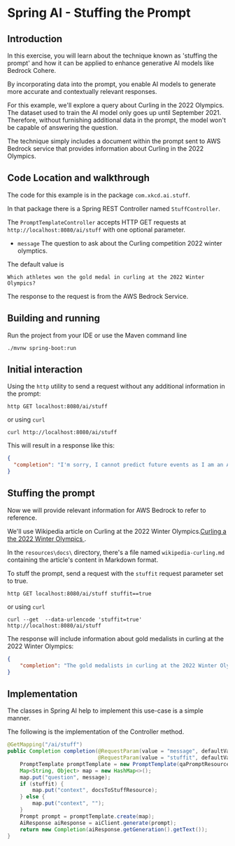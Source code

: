 # Spring AI - Stuffing the Prompt

## Introduction

In this exercise, you will learn about the technique known as 'stuffing the prompt' and how it can be applied to enhance generative AI models like Bedrock Cohere.

By incorporating data into the prompt, you enable AI models to generate more accurate and contextually relevant responses.

For this example, we'll explore a query about Curling in the 2022 Olympics. The dataset used to train the AI model only goes up until September 2021. 
Therefore, without furnishing additional data in the prompt, the model won't be capable of answering the question.

The technique simply includes a document within the prompt sent to AWS Bedrock service that provides information about Curling in the 2022 Olympics.

## Code Location and walkthrough

The code for this example is in the package `com.xkcd.ai.stuff`.

In that package there is a Spring REST Controller named `StuffController`.

The `PromptTemplateController` accepts HTTP GET requests at `http://localhost:8080/ai/stuff` with one optional parameter.


* `message` The question to ask about the Curling competition 2022 winter olymptics.

The default value is
```
Which athletes won the gold medal in curling at the 2022 Winter Olympics?
```

The response to the request is from the AWS Bedrock Service.

## Building and running

Run the project from your IDE or use the Maven command line

```
./mvnw spring-boot:run
```

## Initial interaction

Using the `http` utility to send a request without any additional information in the prompt:

```shell
http GET localhost:8080/ai/stuff
```
or using `curl`
```shell
curl http://localhost:8080/ai/stuff
```

This will result in a response like this:

```json
{
  "completion": "I'm sorry, I cannot predict future events as I am an AI language model and do not have information beyond what has been recorded."
}
```

## Stuffing the prompt

Now we will provide relevant information for AWS Bedrock to refer to reference.

We'll use Wikipedia article on Curling at the 2022 Winter Olympics.[Curling a the 2022 Winter Olympics ](https://en.wikipedia.org/wiki/Curling_at_the_2022_Winter_Olympics).

In the `resources\docs\` directory, there's a file named `wikipedia-curling.md` containing the article's content in Markdown format.

To stuff the prompt, send a request with the `stuffit` request parameter set to true.

```shell
http GET localhost:8080/ai/stuff stuffit==true
```
or using `curl`
```shell
curl --get  --data-urlencode 'stuffit=true' http://localhost:8080/ai/stuff 
```


The response will include information about gold medalists in curling at the 2022 Winter Olympics:

```json
{
    "completion": "The gold medalists in curling at the 2022 Winter Olympics were as follows:\n-Men's tournament: Brad Gushue, Mark Nichols, Brett Gallant, Geoff Walker, and Marc Kennedy (alternate) from Canada.\n-Women's tournament: Eve Muirhead, Vicky Wright, Jennifer Dodds, Hailey Duff, and Mili Smith (alternate) from Great Britain.\n-Mixed doubles tournament: Stefania Constantini and Amos Mosaner from Italy."
}
```


## Implementation

The classes in Spring AI help to implement this use-case is a simple manner.

The following is the implementation of the Controller method.

```java
@GetMapping("/ai/stuff")
public Completion completion(@RequestParam(value = "message", defaultValue = "Which athletes won the gold medal in curling at the 2022 Winter Olympics?'") String message,
                             @RequestParam(value = "stuffit", defaultValue = "false") boolean stuffit) {
    PromptTemplate promptTemplate = new PromptTemplate(qaPromptResource);
    Map<String, Object> map = new HashMap<>();
    map.put("question", message);
    if (stuffit) {
        map.put("context", docsToStuffResource);
    } else {
        map.put("context", "");
    }
    Prompt prompt = promptTemplate.create(map);
    AiResponse aiResponse = aiClient.generate(prompt);
    return new Completion(aiResponse.getGeneration().getText());
}
```

